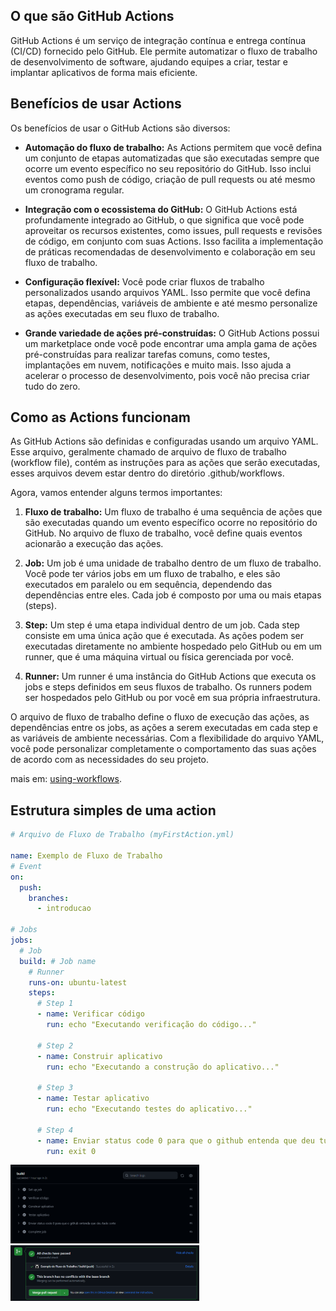 ## O que são GitHub Actions

GitHub Actions é um serviço de integração contínua e entrega contínua (CI/CD) fornecido pelo GitHub. Ele permite automatizar o fluxo de trabalho de desenvolvimento de software, ajudando equipes a criar, testar e implantar aplicativos de forma mais eficiente.

## Benefícios de usar Actions

Os benefícios de usar o GitHub Actions são diversos:

- **Automação do fluxo de trabalho:** As Actions permitem que você defina um conjunto de etapas automatizadas que são executadas sempre que ocorre um evento específico no seu repositório do GitHub. Isso inclui eventos como push de código, criação de pull requests ou até mesmo um cronograma regular.

- **Integração com o ecossistema do GitHub:** O GitHub Actions está profundamente integrado ao GitHub, o que significa que você pode aproveitar os recursos existentes, como issues, pull requests e revisões de código, em conjunto com suas Actions. Isso facilita a implementação de práticas recomendadas de desenvolvimento e colaboração em seu fluxo de trabalho.

- **Configuração flexível:** Você pode criar fluxos de trabalho personalizados usando arquivos YAML. Isso permite que você defina etapas, dependências, variáveis de ambiente e até mesmo personalize as ações executadas em seu fluxo de trabalho.

- **Grande variedade de ações pré-construídas:** O GitHub Actions possui um marketplace onde você pode encontrar uma ampla gama de ações pré-construídas para realizar tarefas comuns, como testes, implantações em nuvem, notificações e muito mais. Isso ajuda a acelerar o processo de desenvolvimento, pois você não precisa criar tudo do zero.
## Como as Actions funcionam

As GitHub Actions são definidas e configuradas usando um arquivo YAML. Esse arquivo, geralmente chamado de arquivo de fluxo de trabalho (workflow file), contém as instruções para as ações que serão executadas, esses arquivos devem estar dentro do diretório .github/workflows.

Agora, vamos entender alguns termos importantes:

1. **Fluxo de trabalho:** Um fluxo de trabalho é uma sequência de ações que são executadas quando um evento específico ocorre no repositório do GitHub. No arquivo de fluxo de trabalho, você define quais eventos acionarão a execução das ações.

2. **Job:** Um job é uma unidade de trabalho dentro de um fluxo de trabalho. Você pode ter vários jobs em um fluxo de trabalho, e eles são executados em paralelo ou em sequência, dependendo das dependências entre eles. Cada job é composto por uma ou mais etapas (steps).

3. **Step:** Um step é uma etapa individual dentro de um job. Cada step consiste em uma única ação que é executada. As ações podem ser executadas diretamente no ambiente hospedado pelo GitHub ou em um runner, que é uma máquina virtual ou física gerenciada por você.

4. **Runner:** Um runner é uma instância do GitHub Actions que executa os jobs e steps definidos em seus fluxos de trabalho. Os runners podem ser hospedados pelo GitHub ou por você em sua própria infraestrutura.

O arquivo de fluxo de trabalho define o fluxo de execução das ações, as dependências entre os jobs, as ações a serem executadas em cada step e as variáveis de ambiente necessárias. Com a flexibilidade do arquivo YAML, você pode personalizar completamente o comportamento das suas ações de acordo com as necessidades do seu projeto.

mais em: [using-workflows](https://docs.github.com/en/actions/using-workflows/workflow-syntax-for-github-actions).

## Estrutura simples de uma action
``` yml
# Arquivo de Fluxo de Trabalho (myFirstAction.yml)

name: Exemplo de Fluxo de Trabalho
# Event
on:
  push:
    branches:
      - introducao

# Jobs
jobs:
  # Job
  build: # Job name
    # Runner
    runs-on: ubuntu-latest
    steps:
      # Step 1
      - name: Verificar código
        run: echo "Executando verificação do código..."

      # Step 2
      - name: Construir aplicativo
        run: echo "Executando a construção do aplicativo..."

      # Step 3
      - name: Testar aplicativo
        run: echo "Executando testes do aplicativo..."

      # Step 4
      - name: Enviar status code 0 para que o github entenda que deu tudo certo
        run: exit 0
```
<img src="./images/pull_request%20steps.png" alt="Descrição da imagem" width="60%" height="auto">

<img src="./images/pull_request%20checks%20passed.png" alt="Descrição da imagem" width="60%" height="auto">

